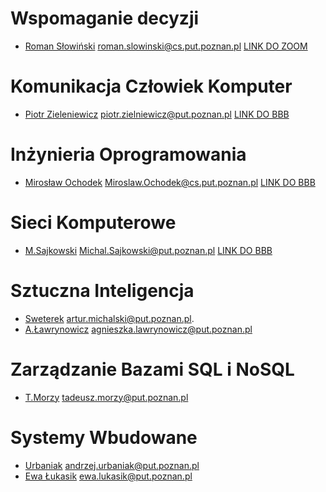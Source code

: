 # Wspomaganie decyzji
- [Roman Słowiński]() roman.slowinski@cs.put.poznan.pl
   [LINK DO ZOOM](https://us02web.zoom.us/j/85460484417?pwd=NXpuckN3cFRKU1lwa1VLc0VoS09yQT09)
# Komunikacja Człowiek Komputer
- [Piotr Zieleniewicz]() piotr.zielniewicz@put.poznan.pl 
   [LINK DO BBB](https://ekursy.put.poznan.pl/mod/bigbluebuttonbn/view.php?id=240728)
# Inżynieria Oprogramowania
- [Mirosław Ochodek]() Miroslaw.Ochodek@cs.put.poznan.pl
   [LINK DO BBB](https://ekursy.put.poznan.pl/mod/bigbluebuttonbn/view.php?id=470657)

# Sieci Komputerowe
- [M.Sajkowski](https://www.cs.put.poznan.pl/msajkowski/for-students/)  Michal.Sajkowski@put.poznan.pl
   [LINK DO BBB](https://moodle.put.poznan.pl/course/view.php?id=4944)

# Sztuczna Inteligencja
- [Sweterek](http://www.cs.put.poznan.pl/amichalski/si.dzienne/index.html) artur.michalski@put.poznan.pl.
- [A.Ławrynowicz](http://www.cs.put.poznan.pl/si/) agnieszka.lawrynowicz@put.poznan.pl 

# Zarządzanie Bazami SQL i NoSQL
- [T.Morzy]() tadeusz.morzy@put.poznan.pl

# Systemy Wbudowane
- [Urbaniak]() andrzej.urbaniak@put.poznan.pl 
- [Ewa Łukasik]() ewa.lukasik@put.poznan.pl 
